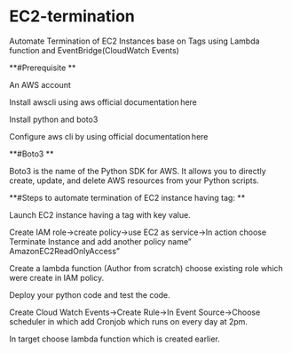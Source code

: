 # EC2-termination
 Automate Termination of EC2 Instances base on Tags using Lambda function and EventBridge(CloudWatch Events)
 
**#Prerequisite **

An AWS account

Install awscli using aws official documentation here 

Install python and boto3 

Configure aws cli by using official documentation here 

**#Boto3 **

Boto3 is the name of the Python SDK for AWS. It allows you to directly create, update, and delete AWS resources from your Python scripts. 

**#Steps to automate termination of EC2 instance having tag: **

Launch EC2 instance having a tag with key value. 

Create IAM role->create policy->use EC2 as service->In action choose Terminate Instance and add another policy name” AmazonEC2ReadOnlyAccess” 

Create a lambda function (Author from scratch) choose existing role which were create in IAM policy. 

Deploy your python code and test the code. 

Create Cloud Watch Events->Create Rule->In Event Source->Choose scheduler in which add Cronjob which runs on every day at 2pm. 

In target choose lambda function which is created earlier. 
